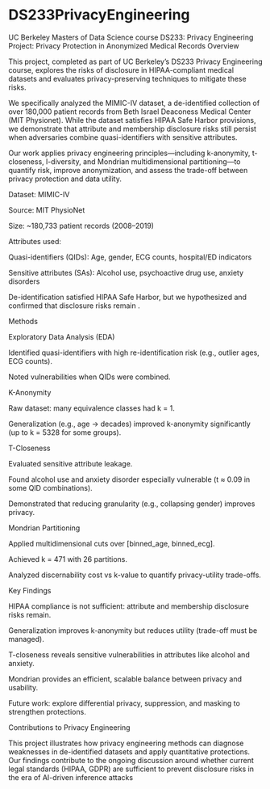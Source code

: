# DS233PrivacyEngineering
UC Berkeley Masters of Data Science course DS233: Privacy Engineering
Project: Privacy Protection in Anonymized Medical Records
Overview

This project, completed as part of UC Berkeley’s DS233 Privacy Engineering course, explores the risks of disclosure in HIPAA-compliant medical datasets and evaluates privacy-preserving techniques to mitigate these risks.

We specifically analyzed the MIMIC-IV dataset, a de-identified collection of over 180,000 patient records from Beth Israel Deaconess Medical Center (MIT Physionet). While the dataset satisfies HIPAA Safe Harbor provisions, we demonstrate that attribute and membership disclosure risks still persist when adversaries combine quasi-identifiers with sensitive attributes.

Our work applies privacy engineering principles—including k-anonymity, t-closeness, l-diversity, and Mondrian multidimensional partitioning—to quantify risk, improve anonymization, and assess the trade-off between privacy protection and data utility.


Dataset: MIMIC-IV

Source: MIT PhysioNet

Size: ~180,733 patient records (2008–2019)

Attributes used:

Quasi-identifiers (QIDs): Age, gender, ECG counts, hospital/ED indicators

Sensitive attributes (SAs): Alcohol use, psychoactive drug use, anxiety disorders

De-identification satisfied HIPAA Safe Harbor, but we hypothesized and confirmed that disclosure risks remain
.

Methods

Exploratory Data Analysis (EDA)

Identified quasi-identifiers with high re-identification risk (e.g., outlier ages, ECG counts).

Noted vulnerabilities when QIDs were combined.

K-Anonymity

Raw dataset: many equivalence classes had k = 1.

Generalization (e.g., age → decades) improved k-anonymity significantly (up to k = 5328 for some groups).

T-Closeness

Evaluated sensitive attribute leakage.

Found alcohol use and anxiety disorder especially vulnerable (t ≈ 0.09 in some QID combinations).

Demonstrated that reducing granularity (e.g., collapsing gender) improves privacy.

Mondrian Partitioning

Applied multidimensional cuts over [binned_age, binned_ecg].

Achieved k = 471 with 26 partitions.

Analyzed discernability cost vs k-value to quantify privacy-utility trade-offs.

Key Findings

HIPAA compliance is not sufficient: attribute and membership disclosure risks remain.

Generalization improves k-anonymity but reduces utility (trade-off must be managed).

T-closeness reveals sensitive vulnerabilities in attributes like alcohol and anxiety.

Mondrian provides an efficient, scalable balance between privacy and usability.

Future work: explore differential privacy, suppression, and masking to strengthen protections.

Contributions to Privacy Engineering

This project illustrates how privacy engineering methods can diagnose weaknesses in de-identified datasets and apply quantitative protections. Our findings contribute to the ongoing discussion around whether current legal standards (HIPAA, GDPR) are sufficient to prevent disclosure risks in the era of AI-driven inference attacks
